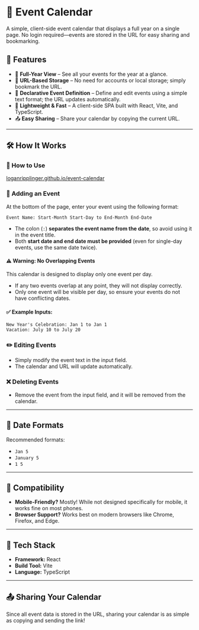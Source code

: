 # 📅 Event Calendar

A simple, client-side event calendar that displays a full year on a single page. No login required—events are stored in the URL for easy sharing and bookmarking.

## 🌟 Features

- 📆 **Full-Year View** – See all your events for the year at a glance.
- 🔗 **URL-Based Storage** – No need for accounts or local storage; simply bookmark the URL.
- 📝 **Declarative Event Definition** – Define and edit events using a simple text format; the URL updates automatically.
- 🚀 **Lightweight & Fast** – A client-side SPA built with React, Vite, and TypeScript.
- 📤 **Easy Sharing** – Share your calendar by copying the current URL.

---

## 🛠 How It Works

### 🚀 How to Use

[loganripplinger.github.io/event-calendar](http://loganripplinger.github.io/event-calendar)

### 📌 Adding an Event

At the bottom of the page, enter your event using the following format:

```
Event Name: Start-Month Start-Day to End-Month End-Date
```

- The colon (`:`) **separates the event name from the date**, so avoid using it in the event title.
- Both **start date and end date must be provided** (even for single-day events, use the same date twice).

#### ⚠️ Warning: No Overlapping Events

This calendar is designed to display only one event per day.

- If any two events overlap at any point, they will not display correctly.
- Only one event will be visible per day, so ensure your events do not have conflicting dates.

#### ✅ Example Inputs:

```
New Year's Celebration: Jan 1 to Jan 1
Vacation: July 10 to July 20
```

### ✏️ Editing Events

- Simply modify the event text in the input field.
- The calendar and URL will update automatically.

### ❌ Deleting Events

- Remove the event from the input field, and it will be removed from the calendar.

---

## 📆 Date Formats

Recommended formats:

- `Jan 5`
- `January 5`
- `1 5`

---

## 📱 Compatibility

- **Mobile-Friendly?** Mostly! While not designed specifically for mobile, it works fine on most phones.
- **Browser Support?** Works best on modern browsers like Chrome, Firefox, and Edge.

---

## 🚀 Tech Stack

- **Framework:** React
- **Build Tool:** Vite
- **Language:** TypeScript

---

## 📤 Sharing Your Calendar

Since all event data is stored in the URL, sharing your calendar is as simple as copying and sending the link!
